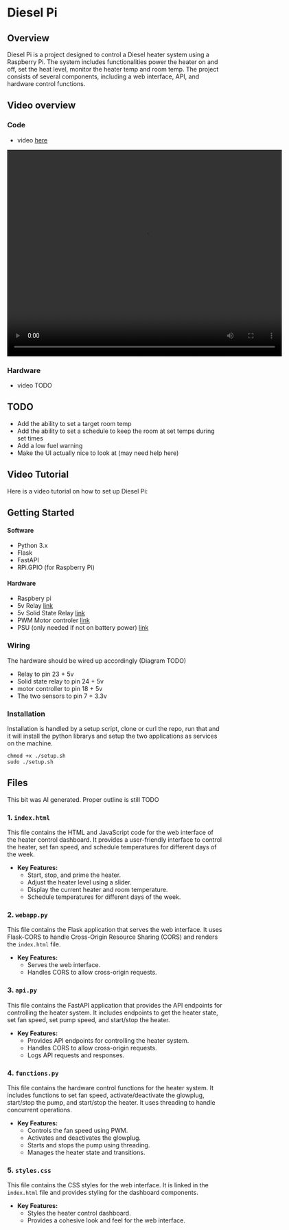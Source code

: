# Diesel Pi

## Overview

Diesel Pi is a project designed to control a Diesel heater system using a Raspberry Pi. The system includes functionalities power the heater on and off, set the heat level, monitor the heater temp and room temp. The project consists of several components, including a web interface, API, and hardware control functions.

## Video overview 
### Code
- video [here](https://youtu.be/jhlhRl0yT9Y)
<video width="640" height="480" controls>
  <source src="https://youtu.be/jhlhRl0yT9Y" type="video/mp4">
  Your browser does not support the video tag.
</video>

### Hardware
-  video TODO

## TODO
- Add the ability to set a target room temp 
- Add the ability to set a schedule to keep the room at set temps during set times
- Add a low fuel warning
- Make the UI actually nice to look at (may need help here)


## Video Tutorial

Here is a video tutorial on how to set up Diesel Pi:




## Getting Started

#### Software
- Python 3.x
- Flask
- FastAPI
- RPi.GPIO (for Raspberry Pi)

#### Hardware
- Raspbery pi 
- 5v Relay [link ](https://www.amazon.co.uk/DollaTek-Channel-optocoupler-Support-Trigger/dp/B07DJ4NRC1?crid=2LMHPIOX6VJ5E&dib=eyJ2IjoiMSJ9.qtZ0Q_k5Ql7B0ggHLtRrclXCjwLaGcwODm7qtuvlsSOl0f0Dy1nlajZdF92F_pQME-IJHNZau9KaFJy36zwyongoZyFBoDtum7dx6Cqj_M9KozlaTIUuPG2n9mmk0sFyrOd-W0N_17SelmyveXb7u39sGkJKNMlYqrvLTHCnSHQzp_c8j-3J61JQkPWwYsuSqAIk-lQIlF9hf96femxDgT5txTlGmWaIvFTbJsywIKnTnk60vudau0SsrJsvLwKPnDryt2h0LIY9EmNwHx8EzVocIoWmejaSNFNyTzkDseE1fEHAIymVYy9Y5tsAeN3FKCHosuZdOwwohzirNY_CbjNkVOIEB3FskPrR59Cvndx1emEWz0_lChFyJkL0pVijfk7vDk9384Pg_WFqU3jwfuoP-Z2eJ4zMAbh3_wfeL2NNJaUyPFfXExIxf1tSIQi8.XNWSNor-G--sXbUAjxoQnKgX7HQK4sKSozEBaZXzqak&dib_tag=se&keywords=5v+relay&qid=1734906861&sprefix=5v+relay%2Caps%2C148&sr=8-7)
- 5v Solid State Relay [link ](https://www.amazon.co.uk/1-Channel-Trigger-Module-250VAC-Output/dp/B07QS44SYH?crid=2YBIZE5I11H2P&dib=eyJ2IjoiMSJ9.NxmNsIsLuYnvd6rwOAvpszpUiSVkI2ijAYeODiIaFmWWwRlrePaLXOZVOrmVSdOulMdo9947LWbtLldx6CpY70-sly8D4FpddLHpJ1jY5V-8SODJ-f0dTjxicgid6QNrjsrz0kpRdaUcPJ0dgxuUonXEpKyiYHpReSMmcXJdzgWKMoCr_vfG1JGGfferRpuu5_IhA5DiKAnE1w6AOFvwmgFKnSWzZnAxqIVu7IBZwwbRwr0FzYIjct6k2TIpsMplhfdvoSv5WV6ilqmh9bwdIasAsiapbvHjmsTDrvq9ZHNbRJcWMV5X2jZkjXJjSh_YS7_b6u-UZQqZ7BVEerKykdhboNx8m_cibsLTpUckS9RtJb6HQzJoS0EwDr-HMMz05gT8O-Lw9t0AM2s9XaRsNBXwLqFukWDhajtOU-wxm21naSEmxsd9fJpctZMMk0AQ.NDFaGoBbRIs7SgGMd1tAN5Qr9XmR3GkxpW6YRJIkw04&dib_tag=se&keywords=5v+solid+state+relay&nsdOptOutParam=true&qid=1734906840&sprefix=5v+solid+s%2Caps%2C115&sr=8-6)
- PWM Motor controler [link ](https://www.amazon.co.uk/Driver-Controller-Stepper-H-Bridge-suitable/dp/B09T973C76?crid=V1RQZ4NISXPW&dib=eyJ2IjoiMSJ9.5WsPzxYmGKPePHwnhQliPS9FY1DKcGqJ5S7GzJV3qfB9SmoFEgb3nuRwNom6KOgnrfRhHtlYbFeWyEPri--zJ6nHm0WjbIO9kJzJM_zPz4dZT75B-ujt9rfDF06ECPV8KetauhFfML_A627yn-3gvAv01q5fscr7SFeduorr-UZcMY4ZAz-Ijpx77PVDcRCwvd5GEPVfajqSjjEQQC7xmWP4XBf4QgIWR3F0wP60krNe0an-OzhR5CRRXb1l4kGbe__SAfcS-JUFKSdAx70XFpNLYhAF-2lqvwN955rHcUSGPeD5NEJbm-r4GIuwrV2cEC7frkyT_lH_UxWsmoWaU26f5sxwi7aeFSS5ZMjAh25XnKZpyVZpk0d4Oa44HJRSTqi3H7e42oN_ZAsVm7c5wDvCFG48TBlFW7wTZ8hlqor6_vuPvlszB-NIxHWglIMr.AHk2ivxb1XFV17jo3P2myfZM6ZuogE5woHE2bvGJ0Mw&dib_tag=se&keywords=motor+driver&qid=1734906770&sprefix=motor+driver%2Caps%2C100&sr=8-7)
- PSU (only needed if not on battery power) [link](https://www.amazon.co.uk/inShareplus-Universal-Regulated-Switching-Transformer/dp/B088ZQT8TD?dib=eyJ2IjoiMSJ9.P-lKkGBNHKTKRpThhPB4ZjOCihNbDIGP1pkjS98yhopkenlddPtub78g8ja-s7wwC9_Ms-l0MPwtfsBHzzG1qg_gpkIkKTqJa5NMB4por9-ofNY4k2teHkOe178v0m374yTfvwboLgox7AGt_E3lWlGCkx7I9Ao4nS-DTgEJ3MGWIdGu40q9BiugMM-cD0euWB57yc771v6RuB-k-2rgTMjRIb-L1P50xP05IM9obYc.KG6j90Waj1bHICfnTB_hUN6XbdqZjlKTJ6AzaetV4X8&dib_tag=se&keywords=12V%2B10A%2BPower%2BSupply&qid=1734992850&sr=8-4&th=1)

### Wiring 
The hardware should be wired up accordingly (Diagram TODO)
- Relay to pin 23 + 5v
- Solid state relay to pin 24 + 5v
- motor controller to pin 18 + 5v
- The two sensors to pin 7 + 3.3v

### Installation 
Installation is handled by a setup script, clone or curl the repo, run that and it will install the python librarys and setup the two applications as services on the machine.
```
chmod +x ./setup.sh
sudo ./setup.sh
```


## Files
This bit was AI generated. Proper outline is still TODO 
### 1. `index.html`

This file contains the HTML and JavaScript code for the web interface of the heater control dashboard. It provides a user-friendly interface to control the heater, set fan speed, and schedule temperatures for different days of the week.

- **Key Features:**
  - Start, stop, and prime the heater.
  - Adjust the heater level using a slider.
  - Display the current heater and room temperature.
  - Schedule temperatures for different days of the week.

### 2. `webapp.py`

This file contains the Flask application that serves the web interface. It uses Flask-CORS to handle Cross-Origin Resource Sharing (CORS) and renders the `index.html` file.

- **Key Features:**
  - Serves the web interface.
  - Handles CORS to allow cross-origin requests.

### 3. `api.py`

This file contains the FastAPI application that provides the API endpoints for controlling the heater system. It includes endpoints to get the heater state, set fan speed, set pump speed, and start/stop the heater.

- **Key Features:**
  - Provides API endpoints for controlling the heater system.
  - Handles CORS to allow cross-origin requests.
  - Logs API requests and responses.

### 4. `functions.py`

This file contains the hardware control functions for the heater system. It includes functions to set fan speed, activate/deactivate the glowplug, start/stop the pump, and start/stop the heater. It uses threading to handle concurrent operations.

- **Key Features:**
  - Controls the fan speed using PWM.
  - Activates and deactivates the glowplug.
  - Starts and stops the pump using threading.
  - Manages the heater state and transitions.

### 5. `styles.css`

This file contains the CSS styles for the web interface. It is linked in the `index.html` file and provides styling for the dashboard components.

- **Key Features:**
  - Styles the heater control dashboard.
  - Provides a cohesive look and feel for the web interface.



